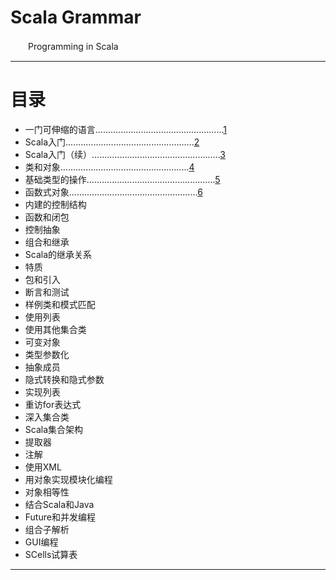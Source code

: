 # Scala Grammar    
　　Programming in Scala    

***    
# 目录
- 一门可伸缩的语言...................................................[1](./a-scalable-language/README.md)
- Scala入门...................................................[2](./first-step-in-scala/README.md)
- Scala入门（续）...................................................[3](./next-step-in-scala/README.md)
- 类和对象...................................................[4](./classes-and-objects/README.md)
- 基础类型的操作...................................................[5](./basic-types-and-operations/README.md)
- 函数式对象...................................................[6](./functional-objects/README.md)
- 内建的控制结构
- 函数和闭包
- 控制抽象
- 组合和继承
- Scala的继承关系
- 特质
- 包和引入
- 断言和测试
- 样例类和模式匹配
- 使用列表
- 使用其他集合类
- 可变对象
- 类型参数化
- 抽象成员
- 隐式转换和隐式参数
- 实现列表
- 重访for表达式
- 深入集合类
- Scala集合架构
- 提取器
- 注解
- 使用XML
- 用对象实现模块化编程
- 对象相等性
- 结合Scala和Java
- Future和并发编程
- 组合子解析
- GUI编程
- SCells试算表

***
